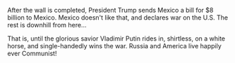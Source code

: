 After the wall is completed, President Trump sends Mexico a bill for $8 billion to Mexico.
Mexico doesn't like that, and declares war on the U.S.
The rest is downhill from here...

That is, until the glorious savior Vladimir Putin rides in, shirtless, on a white horse, and single-handedly wins the war.  Russia and America live happily ever Communist!